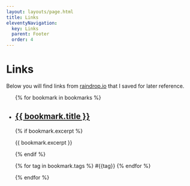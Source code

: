 ```yaml
---
layout: layouts/page.html
title: Links
eleventyNavigation:
  key: Links
  parent: Footer
  order: 4
---
```


# Links

<p class="font-serif mb-8">
Below you will find links from <a href="https://raindrop.io/" class="hover:underline">raindrop.io</a> that I saved for later reference.</p>

<ul class="flex gap-12 flex-col">
{% for bookmark in bookmarks %}
  <li class="flex flex-col gap-2">
    <h2 class="hover:underline font-bold text-3xl lg:text-4xl border-b-2 mb-2 pb-1">
      <a href="{{bookmark.url}}">{{ bookmark.title }}</a>
    </h2>
    {% if bookmark.excerpt %}<p class="font-serif">{{ bookmark.excerpt }}</p>{% endif %}
  <p class="font-mono text-sm">{% for tag in bookmark.tags %} #{{tag}} {% endfor %}</p>
  </li>
{% endfor %}
</ol>
